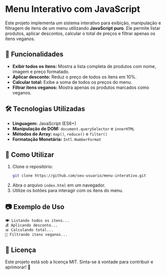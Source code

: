 # Menu Interativo com JavaScript

Este projeto implementa um sistema interativo para exibição, manipulação e filtragem de itens de um menu utilizando **JavaScript puro**. Ele permite listar produtos, aplicar descontos, calcular o total de preços e filtrar apenas os itens veganos.

## 📌 Funcionalidades
- **Exibir todos os itens:** Mostra a lista completa de produtos com nome, imagem e preço formatado.
- **Aplicar desconto:** Reduz o preço de todos os itens em 10%.
- **Calcular total:** Exibe a soma de todos os preços do menu.
- **Filtrar itens veganos:** Mostra apenas os produtos marcados como veganos.

## 🛠 Tecnologias Utilizadas
- **Linguagem:** JavaScript (ES6+)
- **Manipulação de DOM:** `document.querySelector` e `innerHTML`
- **Métodos de Array:** `map()`, `reduce()` e `filter()`
- **Formatação Monetária:** `Intl.NumberFormat`

## 🚀 Como Utilizar
1. Clone o repositório:
   ```bash
   git clone https://github.com/seu-usuario/menu-interativo.git
   ```
2. Abra o arquivo `index.html` em um navegador.
3. Utilize os botões para interagir com os itens do menu.

## 📷 Exemplo de Uso
```bash
🍽 Listando todos os itens...
💰 Aplicando desconto...
📊 Calculando total...
🌱 Filtrando itens veganos...
```

## 📄 Licença
Este projeto está sob a licença MIT. Sinta-se à vontade para contribuir e aprimorar! 🚀

